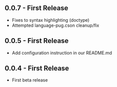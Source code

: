 ## 0.0.7 - First Release
* Fixes to syntax highlighting (doctype)
* Attempted language-pug.cson cleanup/fix

## 0.0.5 - First Release
* Add configuration instruction in our README.md

## 0.0.4 - First Release
* First beta release
